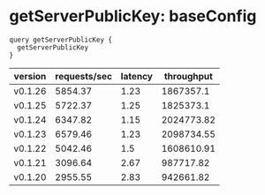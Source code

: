 # getServerPublicKey: baseConfig

```gql
query getServerPublicKey {
  getServerPublicKey
}
```

| version | requests/sec | latency | throughput |
| ------- | ------------ | ------- | ---------- |
| v0.1.26 | 5854.37      | 1.23    | 1867357.1  |
| v0.1.25 | 5722.37      | 1.25    | 1825373.1  |
| v0.1.24 | 6347.82      | 1.15    | 2024773.82 |
| v0.1.23 | 6579.46      | 1.23    | 2098734.55 |
| v0.1.22 | 5042.46      | 1.5     | 1608610.91 |
| v0.1.21 | 3096.64      | 2.67    | 987717.82  |
| v0.1.20 | 2955.55      | 2.83    | 942661.82  |